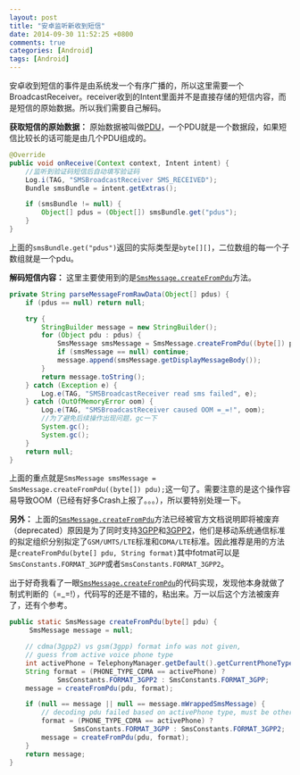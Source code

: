 ```yaml
---
layout: post
title: "安卓监听新收到短信"
date: 2014-09-30 11:52:25 +0800
comments: true
categories: [Android]
tags: [Android]
---
```


安卓收到短信的事件是由系统发一个有序广播的，所以这里需要一个BroadcastReceiver。receiver收到的Intent里面并不是直接存储的短信内容，而是短信的原始数据。所以我们需要自己解码。

**获取短信的原始数据：**
原始数据被叫做[PDU][1]，一个PDU就是一个数据段，如果短信比较长的话可能是由几个PDU组成的。

```java
@Override
public void onReceive(Context context, Intent intent) {
    //监听到验证码短信后自动填写验证码
    Log.i(TAG, "SMSBroadcastReceiver SMS_RECEIVED");
    Bundle smsBundle = intent.getExtras();

    if (smsBundle != null) {
        Object[] pdus = (Object[]) smsBundle.get("pdus");
    }
}
```

<!--more-->

上面的`smsBundle.get("pdus")`返回的实际类型是`byte[][]`，二位数组的每一个子数组就是一个pdu。

**解码短信内容：**
这里主要使用到的是[`SmsMessage.createFromPdu`][2]方法。

```java
private String parseMessageFromRawData(Object[] pdus) {
    if (pdus == null) return null;

    try {
	    StringBuilder message = new StringBuilder();
        for (Object pdu : pdus) {
            SmsMessage smsMessage = SmsMessage.createFromPdu((byte[]) pdu);
            if (smsMessage == null) continue;
            message.append(smsMessage.getDisplayMessageBody());
        }
        return message.toString();
    } catch (Exception e) {
        Log.e(TAG, "SMSBroadcastReceiver read sms failed", e);
    } catch (OutOfMemoryError oom) {
        Log.e(TAG, "SMSBroadcastReceiver caused OOM =_=!", oom);
        //为了避免后续操作出现问题，gc一下
        System.gc();
        System.gc();
    }
    return null;
}
```

上面的重点就是`SmsMessage smsMessage = SmsMessage.createFromPdu((byte[]) pdu);`这一句了。需要注意的是这个操作容易导致OOM（已经有好多Crash上报了。。。），所以要特别处理一下。

**另外：**
上面的[`SmsMessage.createFromPdu`][2]方法已经被官方文档说明即将被废弃（deprecated）原因是为了同时支持[3GPP][3]和[3GPP2][4]，他们是移动系统通信标准的拟定组织分别拟定了`GSM/UMTS/LTE`标准和`CDMA/LTE`标准。因此推荐是用的方法是`createFromPdu(byte[] pdu, String format)`其中fotmat可以是`SmsConstants.FORMAT_3GPP`或者`SmsConstants.FORMAT_3GPP2`。

出于好奇我看了一眼[`SmsMessage.createFromPdu`][2]的代码实现，发现他本身就做了制式判断的（=_=!），代码写的还是不错的，粘出来。万一以后这个方法被废弃了，还有个参考。

```java
public static SmsMessage createFromPdu(byte[] pdu) {
     SmsMessage message = null;

    // cdma(3gpp2) vs gsm(3gpp) format info was not given,
    // guess from active voice phone type
    int activePhone = TelephonyManager.getDefault().getCurrentPhoneType();
    String format = (PHONE_TYPE_CDMA == activePhone) ?
            SmsConstants.FORMAT_3GPP2 : SmsConstants.FORMAT_3GPP;
    message = createFromPdu(pdu, format);

    if (null == message || null == message.mWrappedSmsMessage) {
        // decoding pdu failed based on activePhone type, must be other format
        format = (PHONE_TYPE_CDMA == activePhone) ?
                SmsConstants.FORMAT_3GPP : SmsConstants.FORMAT_3GPP2;
        message = createFromPdu(pdu, format);
    }
    return message;
}
```


[1]:http://en.wikipedia.org/wiki/Protocol_data_unit 
[2]:http://developer.android.com/reference/android/telephony/SmsMessage.html#createFromPdu(byte[]) 
[3]:http://en.wikipedia.org/wiki/3GPP 
[4]:http://en.wikipedia.org/wiki/3GPP2 


